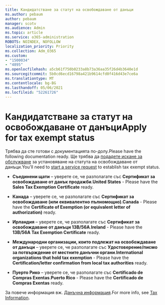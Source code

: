 ```yaml
---
title: Кандидатстване за статут на освобождаване от данъци
ms.author: pebaum
author: pebaum
manager: scotv
ms.audience: Admin
ms.topic: article
ms.service: o365-administration
ROBOTS: NOINDEX, NOFOLLOW
localization_priority: Priority
ms.collection: Adm_O365
ms.custom:
- "1500034"
- "4895"
ms.openlocfilehash: a5cb61f750b0233a8b73a36aa35f26d4b3640e1d
ms.sourcegitcommit: 5b0cd6ecd16798a421b9614cfd0f416d43e7ce6a
ms.translationtype: MT
ms.contentlocale: bg-BG
ms.lasthandoff: 05/06/2021
ms.locfileid: "52261726"
---
```

# <a name="apply-for-tax-exempt-status"></a><span data-ttu-id="274e0-102">Кандидатстване за статут на освобождаване от данъци</span><span class="sxs-lookup"><span data-stu-id="274e0-102">Apply for tax exempt status</span></span>

<span data-ttu-id="274e0-103">Трябва да сте готови с документацията по-долу.</span><span class="sxs-lookup"><span data-stu-id="274e0-103">Please have the following documentation ready.</span></span> <span data-ttu-id="274e0-104">Ще трябва да [подадете искане за обслужване](/microsoft-365/admin/contact-support-for-business-products) за установяване на статута на освобождаване от данъци.</span><span class="sxs-lookup"><span data-stu-id="274e0-104">You'll need to [start a service request](/microsoft-365/admin/contact-support-for-business-products) to establish tax exempt status.</span></span>

- <span data-ttu-id="274e0-105">**Съединени щати** – уверете се, че разполагате със **Сертификат за освобождаване от данък продажби**.</span><span class="sxs-lookup"><span data-stu-id="274e0-105">**United States** - Please have the **Sales Tax Exemption Certificate** ready.</span></span>

- <span data-ttu-id="274e0-106">**Канада** – уверете се, че разполагате със **Сертификат за освобождаване (или еквивалентно пълномощно)**.</span><span class="sxs-lookup"><span data-stu-id="274e0-106">**Canada** - Please have the **Certificate of Exemption (or equivalent letter of authorization)** ready.</span></span>

- <span data-ttu-id="274e0-107">**Ирландия** – уверете се, че разполагате със **Сертификат за освобождаване от данъци 13B/56A**.</span><span class="sxs-lookup"><span data-stu-id="274e0-107">**Ireland** - Please have the **13B/56A Tax Exemption Certificate** ready.</span></span>

- <span data-ttu-id="274e0-108">**Международни организации, които подлежат на освобождаване от данъци** – уверете се, че разполагате със **Удостоверение/писмо за потвърждение от местните данъчни органи**.</span><span class="sxs-lookup"><span data-stu-id="274e0-108">**International organizations that hold tax exemption** - Please have the **Certification/letter confirmation from local tax authorities** ready.</span></span>

- <span data-ttu-id="274e0-109">**Пуерто Рико** – уверете се, че разполагате със **Certificado de Compras Exentas**.</span><span class="sxs-lookup"><span data-stu-id="274e0-109">**Puerto Rico** - Please have the **Certificado de Compras Exentas** ready.</span></span>

<span data-ttu-id="274e0-110">За повече информация вж. [Данъчна информация](https://docs.microsoft.com/microsoft-365/commerce/billing-and-payments/tax-information).</span><span class="sxs-lookup"><span data-stu-id="274e0-110">For more info, see [Tax Information](https://docs.microsoft.com/microsoft-365/commerce/billing-and-payments/tax-information).</span></span>
